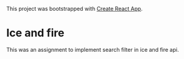 This project was bootstrapped with [Create React App](https://github.com/facebook/create-react-app).

# Ice and fire
This was an assignment to implement search filter in ice and fire api.